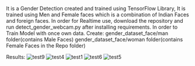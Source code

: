 It is a Gender Detection created and trained using TensorFlow Library, It is trained using Men and Female faces which is a combination of Indian Faces and foreign faces. In order for Realtime use, download the repository and run detect_gender_webcam.py after installing requirements. 
In order to Train Model with once own data. Create:
gender_dataset_face/man folder(contains Male Faces)
gender_dataset_face/woman folder(contains Female Faces in the Repo folder)


Results:
![test9](https://user-images.githubusercontent.com/84038657/124349190-9e172500-dc0b-11eb-8ea3-da0076b86a51.png)
![test4](https://user-images.githubusercontent.com/84038657/124349195-a2dbd900-dc0b-11eb-9f8e-89c76e59398e.png)
![test1](https://user-images.githubusercontent.com/84038657/124349197-a53e3300-dc0b-11eb-8c56-8d6af491af62.png)
![test6](https://user-images.githubusercontent.com/84038657/124349199-a7a08d00-dc0b-11eb-9a8a-b17ad6b552a8.png)
![test5](https://user-images.githubusercontent.com/84038657/124349203-aa9b7d80-dc0b-11eb-8a17-dd73dc7fe0c3.png)
